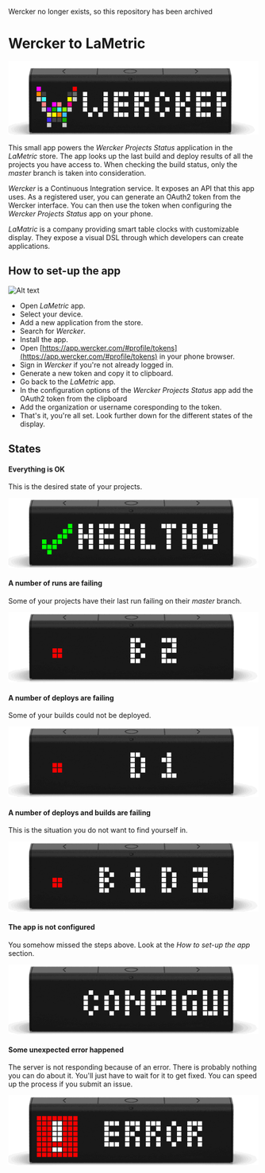 Wercker no longer exists, so this repository has been archived

# Wercker to LaMetric

![Alt text](/screenshots/product.gif?raw=true "This how LaMetric looks")

This small app powers the *Wercker Projects Status* application in the *LaMetric* store. The app looks up the last build and deploy results of all the projects you have access to. When checking the build status, only the *master* branch is taken into consideration.

*Wercker* is a Continuous Integration service. It exposes an API that this app uses. As a registered user, you can generate an OAuth2 token from the Wercker interface. You can then use the token when configuring the *Wercker Projects Status* app on your phone.

*LaMatric* is a company providing smart table clocks with customizable display. They expose a visual DSL through which developers can create applications.

## How to set-up the app

![Alt text](/screenshots/tutorial.gif?raw=true "A large download for your viewing pleasure")

* Open *LaMetric* app.
* Select your device.
* Add a new application from the store.
* Search for *Wercker*.
* Install the app.
* Open [https://app.wercker.com/#profile/tokens](https://app.wercker.com/#profile/tokens) in your phone browser.
* Sign in *Wercker* if you're not already logged in.
* Generate a new token and copy it to clipboard.
* Go back to the *LaMetric* app.
* In the configuration options of the *Wercker Projects Status* app add the OAuth2 token from the clipboard
* Add the organization or username coresponding to the token.
* That's it, you're all set. Look further down for the different states of the display.

## States

#### Everything is OK

This is the desired state of your projects.

![Alt text](/screenshots/healthy.gif?raw=true "The green builds")

#### A number of runs are failing

Some of your projects have their last run failing on their *master* branch.

![Alt text](/screenshots/buildonly.gif?raw=true "Something bad on master")

#### A number of deploys are failing

Some of your builds could not be deployed.

![Alt text](/screenshots/deployonly.gif?raw=true "too bad you can't deploy")

#### A number of deploys and builds are failing

This is the situation you do not want to find yourself in.

![Alt text](/screenshots/buildanddeploy.gif?raw=true "Everything is breaking apart.")

#### The app is not configured

You somehow missed the steps above. Look at the *How to set-up the app* section.

![Alt text](/screenshots/configure.gif?raw=true "Not enough configuration")


#### Some unexpected error happened

The server is not responding because of an error. There is probably nothing you can do about it. You'll just have to wait for it to get fixed. You can speed up the process if you submit an issue.

![Alt text](/screenshots/error.gif?raw=true "The green builds")



